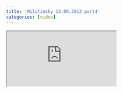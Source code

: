 ```yaml
---
title: 'Milutinsky 13.09.2012 part4'
categories: [video]
---
```

<iframe src="http://www.youtube.com/embed/4EiyBPVYTtU" class="youtube"></iframe>
